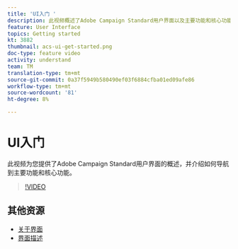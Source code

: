 ```yaml
---
title: 'UI入门 '
description: 此视频概述了Adobe Campaign Standard用户界面以及主要功能和核心功能。
feature: User Interface
topics: Getting started
kt: 3882
thumbnail: acs-ui-get-started.png
doc-type: feature video
activity: understand
team: TM
translation-type: tm+mt
source-git-commit: 0a37f5949b580490ef03f6884cfba01ed09afe86
workflow-type: tm+mt
source-wordcount: '81'
ht-degree: 8%

---
```



# UI入门

此视频为您提供了Adobe Campaign Standard用户界面的概述，并介绍如何导航到主要功能和核心功能。

>[!VIDEO](https://video.tv.adobe.com/v/18469?quality=12)

## 其他资源

* [关于界面](https://docs.adobe.com/content/help/en/campaign-standard/using/getting-started/discovering-the-interface/about-the-interface.html)
* [界面描述](https://docs.adobe.com/content/help/en/campaign-standard/using/getting-started/discovering-the-interface/interface-description.html)
